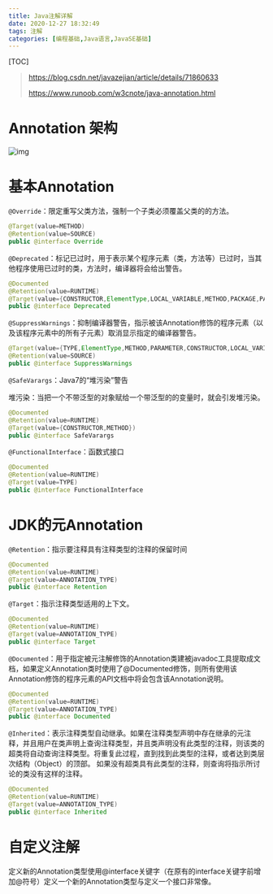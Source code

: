 ```yaml
---
title: Java注解详解
date: 2020-12-27 18:32:49
tags: 注解
categories: [编程基础,Java语言,JavaSE基础]
---
```


[TOC]

<!--more-->

> https://blog.csdn.net/javazejian/article/details/71860633
>
> https://www.runoob.com/w3cnote/java-annotation.html

# Annotation 架构

![img](/images/2020122704.png)

# 基本Annotation

`@Override`：限定重写父类方法，强制一个子类必须覆盖父类的的方法。

```java
@Target(value=METHOD)
@Retention(value=SOURCE)
public @interface Override
```



`@Deprecated`：标记已过时，用于表示某个程序元素（类，方法等）已过时，当其他程序使用已过时的类，方法时，编译器将会给出警告。

```java
@Documented
@Retention(value=RUNTIME)
@Target(value={CONSTRUCTOR,ElementType,LOCAL_VARIABLE,METHOD,PACKAGE,PARAMETER,TYPE})
public @interface Deprecated
```



`@SuppressWarnings`：抑制编译器警告，指示被该Annotation修饰的程序元素（以及该程序元素中的所有子元素）取消显示指定的编译器警告。

```java
@Target(value={TYPE,ElementType,METHOD,PARAMETER,CONSTRUCTOR,LOCAL_VARIABLE})
@Retention(value=SOURCE)
public @interface SuppressWarnings
```



`@SafeVarargs`：Java7的“堆污染”警告

堆污染：当把一个不带泛型的对象赋给一个带泛型的的变量时，就会引发堆污染。

```java
@Documented
@Retention(value=RUNTIME)
@Target(value={CONSTRUCTOR,METHOD})
public @interface SafeVarargs
```



`@FunctionalInterface`：函数式接口

```java
@Documented
@Retention(value=RUNTIME)
@Target(value=TYPE)
public @interface FunctionalInterface
```



# JDK的元Annotation



`@Retention`：指示要注释具有注释类型的注释的保留时间

```java
@Documented
@Retention(value=RUNTIME)
@Target(value=ANNOTATION_TYPE)
public @interface Retention
```



`@Target`：指示注释类型适用的上下文。

```java
@Documented
@Retention(value=RUNTIME)
@Target(value=ANNOTATION_TYPE)
public @interface Target
```



`@Documented`：用于指定被元注解修饰的Annotation类建被javadoc工具提取成文档，如果定义Annotation类时使用了@Documented修饰，则所有使用该Annotation修饰的程序元素的API文档中将会包含该Annotation说明。

```java
@Documented
@Retention(value=RUNTIME)
@Target(value=ANNOTATION_TYPE)
public @interface Documented
```



`@Inherited`：表示注释类型自动继承。如果在注释类型声明中存在继承的元注释，并且用户在类声明上查询注释类型，并且类声明没有此类型的注释，则该类的超类将自动查询注释类型。将重复此过程，直到找到此类型的注释，或者达到类层次结构（Object）的顶部。 如果没有超类具有此类型的注释，则查询将指示所讨论的类没有这样的注释。 

```java
@Documented
@Retention(value=RUNTIME)
@Target(value=ANNOTATION_TYPE)
public @interface Inherited
```





# 自定义注解

定义新的Annotation类型使用@interface关键字（在原有的interface关键字前增加@符号）定义一个新的Annotation类型与定义一个接口非常像。